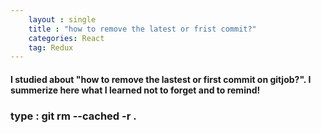 ```yaml
---
    layout : single
    title : "how to remove the latest or frist commit?"
    categories: React
    tag: Redux
---
```

#### I studied about "how to remove the lastest or first commit on gitjob?". I summerize here what I learned not to forget and to remind!

### type : git rm --cached -r .   
